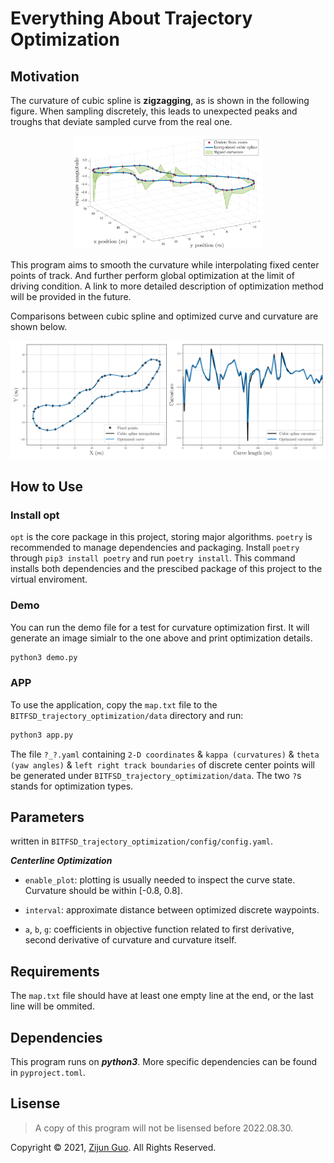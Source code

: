 <!-- * if you have time, update this readme file for that it is outdated (last updated in 2021.10) -->

# Everything About Trajectory Optimization

## Motivation 

The curvature of cubic spline is **zigzagging**, as is shown in the following figure. When sampling discretely, this leads to unexpected peaks and troughs that deviate sampled curve from the real one. 

<p align="center"> 
<img src="doc/image/cubic spline curvature.svg" width="60%">
</p>

This program aims to smooth the curvature while interpolating fixed center points of track. And further perform global optimization at the limit of driving condition. A link to more detailed description of optimization method will be provided in the future. 

Comparisons between cubic spline and optimized curve and curvature are shown below.

<p align="center"> 
<img src="doc/image/curvature optimization results.svg">
</p>

<!-- Based on the reference curve with optimzied curvature, further efforts are paid to generate a dynamically optimal curve.  -->

## How to Use

### Install opt

`opt` is the core package in this project, storing major algorithms. `poetry` is recommended to manage dependencies and packaging. Install `poetry` through `pip3 install poetry` and run `poetry install`. This command installs both dependencies and the prescibed package of this project to the virtual enviroment.

### Demo

You can run the demo file for a test for curvature optimization first. It will generate an image simialr to the one above and print optimization details. 

```sh
python3 demo.py
```

### APP

To use the application, copy the `map.txt` file to the `BITFSD_trajectory_optimization/data` directory and run:

```sh
python3 app.py
```

The file `?_?.yaml` containing `2-D coordinates` & `kappa (curvatures)` & `theta (yaw angles)` & `left right track boundaries` of discrete center points will be generated under `BITFSD_trajectory_optimization/data`. The two `?`s stands for optimization types.

## Parameters

written in `BITFSD_trajectory_optimization/config/config.yaml`.

***Centerline Optimization***

- `enable_plot`: plotting is usually needed to inspect the curve state. Curvature should be within [-0.8, 0.8]. 

- `interval`: approximate distance between optimized discrete waypoints.

- `a`, `b`, `g`: coefficients in objective function related to first derivative, second derivative of curvature and curvature itself.

## Requirements

The `map.txt` file should have at least one empty line at the end, or the last line will be ommited. 

## Dependencies

This program runs on ***python3***. More specific dependencies can be found in `pyproject.toml`.

## Lisense

> A copy of this program will not be lisensed before 2022.08.30.

Copyright © 2021, [Zijun Guo](https://github.com/Easy121). All Rights Reserved.
